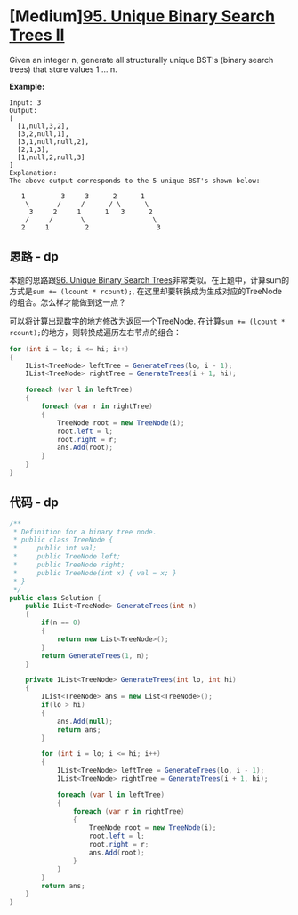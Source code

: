 # [Medium][95. Unique Binary Search Trees II](https://leetcode.com/problems/unique-binary-search-trees-ii/)

Given an integer n, generate all structurally unique BST's (binary search trees) that store values 1 ... n.

**Example:**

```text
Input: 3
Output:
[
  [1,null,3,2],
  [3,2,null,1],
  [3,1,null,null,2],
  [2,1,3],
  [1,null,2,null,3]
]
Explanation:
The above output corresponds to the 5 unique BST's shown below:

   1         3     3      2      1
    \       /     /      / \      \
     3     2     1      1   3      2
    /     /       \                 \
   2     1         2                 3
```

## 思路 - dp

本题的思路跟[96. Unique Binary Search Trees](src/96.%20Unique%20Binary%20Search%20Trees)非常类似。在上题中，计算sum的方式是`sum += (lcount * rcount);`, 在这里却要转换成为生成对应的TreeNode的组合。怎么样才能做到这一点？

可以将计算出现数字的地方修改为返回一个TreeNode. 在计算`sum += (lcount * rcount);`的地方，则转换成遍历左右节点的组合：

```csharp
for (int i = lo; i <= hi; i++)
{
    IList<TreeNode> leftTree = GenerateTrees(lo, i - 1);
    IList<TreeNode> rightTree = GenerateTrees(i + 1, hi);

    foreach (var l in leftTree)
    {
        foreach (var r in rightTree)
        {
            TreeNode root = new TreeNode(i);
            root.left = l;
            root.right = r;
            ans.Add(root);
        }
    }
}
```

## 代码 - dp

```csharp
/**
 * Definition for a binary tree node.
 * public class TreeNode {
 *     public int val;
 *     public TreeNode left;
 *     public TreeNode right;
 *     public TreeNode(int x) { val = x; }
 * }
 */
public class Solution {
    public IList<TreeNode> GenerateTrees(int n)
    {
        if(n == 0)
        {
            return new List<TreeNode>();
        }
        return GenerateTrees(1, n);
    }

    private IList<TreeNode> GenerateTrees(int lo, int hi)
    {
        IList<TreeNode> ans = new List<TreeNode>();
        if(lo > hi)
        {
            ans.Add(null);
            return ans;
        }

        for (int i = lo; i <= hi; i++)
        {
            IList<TreeNode> leftTree = GenerateTrees(lo, i - 1);
            IList<TreeNode> rightTree = GenerateTrees(i + 1, hi);

            foreach (var l in leftTree)
            {
                foreach (var r in rightTree)
                {
                    TreeNode root = new TreeNode(i);
                    root.left = l;
                    root.right = r;
                    ans.Add(root);
                }
            }
        }
        return ans;
    }
}
```
